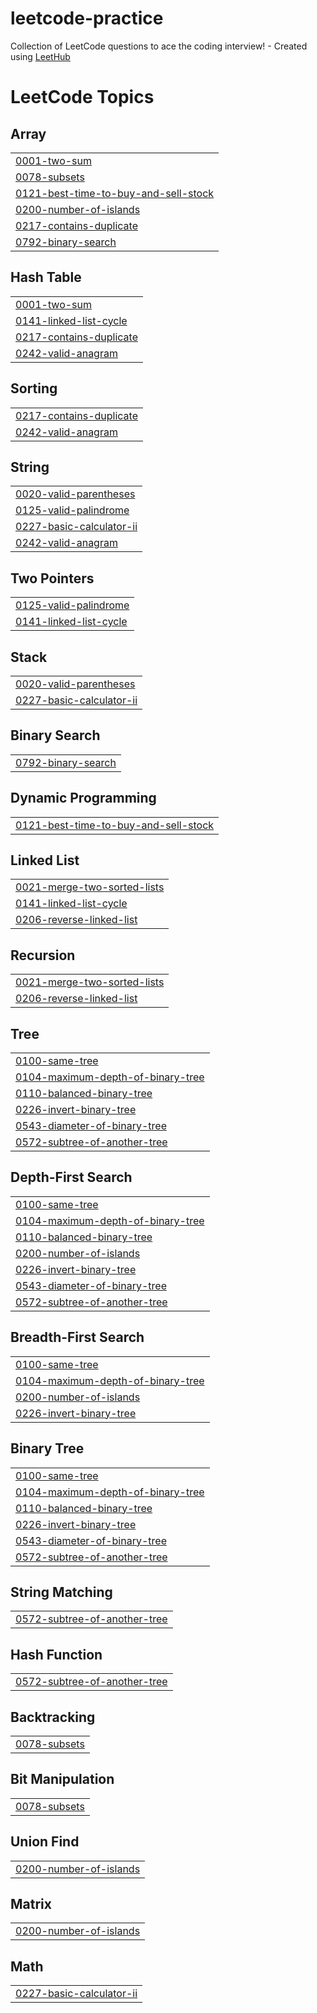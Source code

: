 # leetcode-practice
Collection of LeetCode questions to ace the coding interview! - Created using [LeetHub](https://github.com/QasimWani/LeetHub)

<!---LeetCode Topics Start-->
# LeetCode Topics
## Array
|  |
| ------- |
| [0001-two-sum](https://github.com/LoudShrimp/leetcode-practice/tree/master/0001-two-sum) |
| [0078-subsets](https://github.com/LoudShrimp/leetcode-practice/tree/master/0078-subsets) |
| [0121-best-time-to-buy-and-sell-stock](https://github.com/LoudShrimp/leetcode-practice/tree/master/0121-best-time-to-buy-and-sell-stock) |
| [0200-number-of-islands](https://github.com/LoudShrimp/leetcode-practice/tree/master/0200-number-of-islands) |
| [0217-contains-duplicate](https://github.com/LoudShrimp/leetcode-practice/tree/master/0217-contains-duplicate) |
| [0792-binary-search](https://github.com/LoudShrimp/leetcode-practice/tree/master/0792-binary-search) |
## Hash Table
|  |
| ------- |
| [0001-two-sum](https://github.com/LoudShrimp/leetcode-practice/tree/master/0001-two-sum) |
| [0141-linked-list-cycle](https://github.com/LoudShrimp/leetcode-practice/tree/master/0141-linked-list-cycle) |
| [0217-contains-duplicate](https://github.com/LoudShrimp/leetcode-practice/tree/master/0217-contains-duplicate) |
| [0242-valid-anagram](https://github.com/LoudShrimp/leetcode-practice/tree/master/0242-valid-anagram) |
## Sorting
|  |
| ------- |
| [0217-contains-duplicate](https://github.com/LoudShrimp/leetcode-practice/tree/master/0217-contains-duplicate) |
| [0242-valid-anagram](https://github.com/LoudShrimp/leetcode-practice/tree/master/0242-valid-anagram) |
## String
|  |
| ------- |
| [0020-valid-parentheses](https://github.com/LoudShrimp/leetcode-practice/tree/master/0020-valid-parentheses) |
| [0125-valid-palindrome](https://github.com/LoudShrimp/leetcode-practice/tree/master/0125-valid-palindrome) |
| [0227-basic-calculator-ii](https://github.com/LoudShrimp/leetcode-practice/tree/master/0227-basic-calculator-ii) |
| [0242-valid-anagram](https://github.com/LoudShrimp/leetcode-practice/tree/master/0242-valid-anagram) |
## Two Pointers
|  |
| ------- |
| [0125-valid-palindrome](https://github.com/LoudShrimp/leetcode-practice/tree/master/0125-valid-palindrome) |
| [0141-linked-list-cycle](https://github.com/LoudShrimp/leetcode-practice/tree/master/0141-linked-list-cycle) |
## Stack
|  |
| ------- |
| [0020-valid-parentheses](https://github.com/LoudShrimp/leetcode-practice/tree/master/0020-valid-parentheses) |
| [0227-basic-calculator-ii](https://github.com/LoudShrimp/leetcode-practice/tree/master/0227-basic-calculator-ii) |
## Binary Search
|  |
| ------- |
| [0792-binary-search](https://github.com/LoudShrimp/leetcode-practice/tree/master/0792-binary-search) |
## Dynamic Programming
|  |
| ------- |
| [0121-best-time-to-buy-and-sell-stock](https://github.com/LoudShrimp/leetcode-practice/tree/master/0121-best-time-to-buy-and-sell-stock) |
## Linked List
|  |
| ------- |
| [0021-merge-two-sorted-lists](https://github.com/LoudShrimp/leetcode-practice/tree/master/0021-merge-two-sorted-lists) |
| [0141-linked-list-cycle](https://github.com/LoudShrimp/leetcode-practice/tree/master/0141-linked-list-cycle) |
| [0206-reverse-linked-list](https://github.com/LoudShrimp/leetcode-practice/tree/master/0206-reverse-linked-list) |
## Recursion
|  |
| ------- |
| [0021-merge-two-sorted-lists](https://github.com/LoudShrimp/leetcode-practice/tree/master/0021-merge-two-sorted-lists) |
| [0206-reverse-linked-list](https://github.com/LoudShrimp/leetcode-practice/tree/master/0206-reverse-linked-list) |
## Tree
|  |
| ------- |
| [0100-same-tree](https://github.com/LoudShrimp/leetcode-practice/tree/master/0100-same-tree) |
| [0104-maximum-depth-of-binary-tree](https://github.com/LoudShrimp/leetcode-practice/tree/master/0104-maximum-depth-of-binary-tree) |
| [0110-balanced-binary-tree](https://github.com/LoudShrimp/leetcode-practice/tree/master/0110-balanced-binary-tree) |
| [0226-invert-binary-tree](https://github.com/LoudShrimp/leetcode-practice/tree/master/0226-invert-binary-tree) |
| [0543-diameter-of-binary-tree](https://github.com/LoudShrimp/leetcode-practice/tree/master/0543-diameter-of-binary-tree) |
| [0572-subtree-of-another-tree](https://github.com/LoudShrimp/leetcode-practice/tree/master/0572-subtree-of-another-tree) |
## Depth-First Search
|  |
| ------- |
| [0100-same-tree](https://github.com/LoudShrimp/leetcode-practice/tree/master/0100-same-tree) |
| [0104-maximum-depth-of-binary-tree](https://github.com/LoudShrimp/leetcode-practice/tree/master/0104-maximum-depth-of-binary-tree) |
| [0110-balanced-binary-tree](https://github.com/LoudShrimp/leetcode-practice/tree/master/0110-balanced-binary-tree) |
| [0200-number-of-islands](https://github.com/LoudShrimp/leetcode-practice/tree/master/0200-number-of-islands) |
| [0226-invert-binary-tree](https://github.com/LoudShrimp/leetcode-practice/tree/master/0226-invert-binary-tree) |
| [0543-diameter-of-binary-tree](https://github.com/LoudShrimp/leetcode-practice/tree/master/0543-diameter-of-binary-tree) |
| [0572-subtree-of-another-tree](https://github.com/LoudShrimp/leetcode-practice/tree/master/0572-subtree-of-another-tree) |
## Breadth-First Search
|  |
| ------- |
| [0100-same-tree](https://github.com/LoudShrimp/leetcode-practice/tree/master/0100-same-tree) |
| [0104-maximum-depth-of-binary-tree](https://github.com/LoudShrimp/leetcode-practice/tree/master/0104-maximum-depth-of-binary-tree) |
| [0200-number-of-islands](https://github.com/LoudShrimp/leetcode-practice/tree/master/0200-number-of-islands) |
| [0226-invert-binary-tree](https://github.com/LoudShrimp/leetcode-practice/tree/master/0226-invert-binary-tree) |
## Binary Tree
|  |
| ------- |
| [0100-same-tree](https://github.com/LoudShrimp/leetcode-practice/tree/master/0100-same-tree) |
| [0104-maximum-depth-of-binary-tree](https://github.com/LoudShrimp/leetcode-practice/tree/master/0104-maximum-depth-of-binary-tree) |
| [0110-balanced-binary-tree](https://github.com/LoudShrimp/leetcode-practice/tree/master/0110-balanced-binary-tree) |
| [0226-invert-binary-tree](https://github.com/LoudShrimp/leetcode-practice/tree/master/0226-invert-binary-tree) |
| [0543-diameter-of-binary-tree](https://github.com/LoudShrimp/leetcode-practice/tree/master/0543-diameter-of-binary-tree) |
| [0572-subtree-of-another-tree](https://github.com/LoudShrimp/leetcode-practice/tree/master/0572-subtree-of-another-tree) |
## String Matching
|  |
| ------- |
| [0572-subtree-of-another-tree](https://github.com/LoudShrimp/leetcode-practice/tree/master/0572-subtree-of-another-tree) |
## Hash Function
|  |
| ------- |
| [0572-subtree-of-another-tree](https://github.com/LoudShrimp/leetcode-practice/tree/master/0572-subtree-of-another-tree) |
## Backtracking
|  |
| ------- |
| [0078-subsets](https://github.com/LoudShrimp/leetcode-practice/tree/master/0078-subsets) |
## Bit Manipulation
|  |
| ------- |
| [0078-subsets](https://github.com/LoudShrimp/leetcode-practice/tree/master/0078-subsets) |
## Union Find
|  |
| ------- |
| [0200-number-of-islands](https://github.com/LoudShrimp/leetcode-practice/tree/master/0200-number-of-islands) |
## Matrix
|  |
| ------- |
| [0200-number-of-islands](https://github.com/LoudShrimp/leetcode-practice/tree/master/0200-number-of-islands) |
## Math
|  |
| ------- |
| [0227-basic-calculator-ii](https://github.com/LoudShrimp/leetcode-practice/tree/master/0227-basic-calculator-ii) |
<!---LeetCode Topics End-->